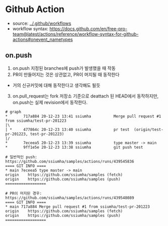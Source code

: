 # Github Action

- source: [../.github/workflows](.github/workflows)
- workflow syntax: https://docs.github.com/en/free-pro-team@latest/actions/reference/workflow-syntax-for-github-actions#onevent_nametypes

## on.push

1. on.push 지정된 branches에 push가 발생했을 때 작동
2. PR이 만들어지는 것은 상관없고, PR이 머지될 때 동작한다
  - 거의 신규커밋에 대해 동작한다고 생각해도 될듯
3. on.pull_request는 fork 저장소 기준으로 deattach 된 HEAD에서 동작하지만,
  on.push는 실제 revision에서 동작한다.

  ```
  # graph
  *       717a884 20-12-23 13:41 ssiumha          Merge pull request #1 from ssiumha/test-pr-201223
  |\
  | *     477864c 20-12-23 13:40 ssiumha          pr test  (origin/test-pr-201223, test-pr-201223)
  |/
  *       7eceea5 20-12-23 13:39 ssiumha          type master -> main
  *       9ff1e5e 20-12-23 13:38 ssiumha          git push test

  # 일반적인 push: https://github.com/ssiumha/samples/actions/runs/439545836
  ==== GIT INFO ====
  * main 7eceea5 type master -> main
  origin	https://github.com/ssiumha/samples (fetch)
  origin	https://github.com/ssiumha/samples (push)
  ==================

  # PR이 머지된 경우: https://github.com/ssiumha/samples/actions/runs/439548089
  ==== GIT INFO ====
  * main 717a884 Merge pull request #1 from ssiumha/test-pr-201223
  origin	https://github.com/ssiumha/samples (fetch)
  origin	https://github.com/ssiumha/samples (push)
  ==================
  ```
